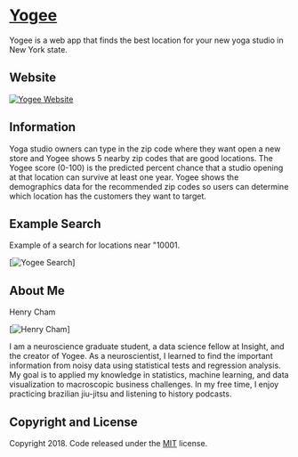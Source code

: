 # [Yogee](https://www.yogee.info)

Yogee is a web app that finds the best location for your new yoga studio in New York state.

## Website

[![Yogee Website](https://i.imgur.com/LA19Llk.png)](https://yogee.info)

## Information

Yoga studio owners can type in the zip code where they want open a new store and Yogee shows 5 nearby zip codes that are good locations. The Yogee score (0-100) is the predicted percent chance that a studio opening at that location can survive at least one year. Yogee shows the demographics data for the recommended zip codes so users can determine which location has the customers they want to target.

## Example Search

Example of a search for locations near "10001.

[![Yogee Search](https://i.imgur.com/JycR91T.png)]

## About Me
Henry Cham

[![Henry Cham](http://www.yogee.info/static/img/H-Cham-Web-126-purple.png)]

I am a neuroscience graduate student, a data science fellow at Insight, and the creator of Yogee. As a neuroscientist, I learned to find the important information from noisy data using statistical tests and regression analysis. My goal is to applied my knowledge in statistics, machine learning, and data visualization to macroscopic business challenges. In my free time, I enjoy practicing brazilian jiu-jitsu and listening to history podcasts.

## Copyright and License

Copyright 2018. Code released under the [MIT](https://github.com/henryindexio/yoga-mapapp-bootstrap/blob/master/LICENSE) license.
